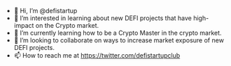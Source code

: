 - 👋 Hi, I’m @defistartup
- 👀 I’m interested in learning about new DEFI projects that have high-impact on the Crypto market.
- 🌱 I’m currently learning how to be a Crypto Master in the crypto market.
- 💞️ I’m looking to collaborate on ways to increase market exposure of new DEFI projects.
- 📫 How to reach me at https://twitter.com/defistartupclub

<!---
defistartup/defistartup is a ✨ special ✨ repository because its `README.md` (this file) appears on your GitHub profile.
You can click the Preview link to take a look at your changes.
--->
